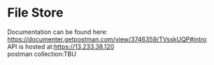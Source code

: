 # File Store
Documentation can be found here:
<br>
https://documenter.getpostman.com/view/3746359/TVsskUQP#intro
<br>
API is hosted at:https://13.233.38.120
<br>
postman collection:TBU
